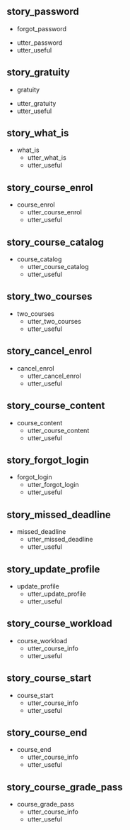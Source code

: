 ## story_password 
* forgot_password 
 - utter_password 
 - utter_useful

## story_gratuity
* gratuity
 - utter_gratuity
 - utter_useful

## story_what_is
* what_is
  - utter_what_is
  - utter_useful

## story_course_enrol
* course_enrol
  - utter_course_enrol
  - utter_useful

## story_course_catalog
* course_catalog
  - utter_course_catalog
  - utter_useful

## story_two_courses
* two_courses
  - utter_two_courses
  - utter_useful

## story_cancel_enrol
* cancel_enrol
  - utter_cancel_enrol
  - utter_useful

## story_course_content
* course_content
  - utter_course_content
  - utter_useful

## story_forgot_login
* forgot_login
  - utter_forgot_login
  - utter_useful

## story_missed_deadline
* missed_deadline
  - utter_missed_deadline
  - utter_useful

## story_update_profile
* update_profile
  - utter_update_profile
  - utter_useful

## story_course_workload
* course_workload
  - utter_course_info
  - utter_useful

## story_course_start
* course_start
  - utter_course_info
  - utter_useful

## story_course_end
* course_end
  - utter_course_info
  - utter_useful

## story_course_grade_pass
* course_grade_pass  
  - utter_course_info 
  - utter_useful

